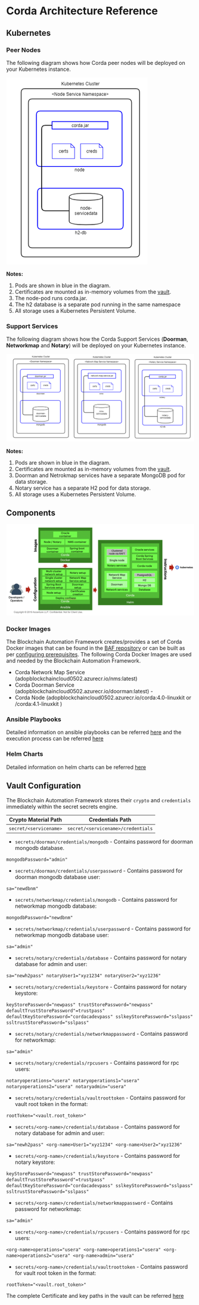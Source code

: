 # Corda Architecture Reference

## Kubernetes
### Peer Nodes
The following diagram shows how Corda peer nodes will be deployed on your Kubernetes instance.

![Figure: R3 Corda Kubernetes Deployment - Peers](../_static/corda-kubernetes-node.png)

**Notes:**
1. Pods are shown in blue in the diagram.
1. Certificates are mounted as in-memory volumes from the [vault](#vault-config).
1. The node-pod runs corda.jar.
1. The h2 database is a separate pod running in the same namespace
1. All storage uses a Kubernetes Persistent Volume.

### Support Services
The following diagram shows how the Corda Support Services (**Doorman**, **Networkmap** and **Notary**) will be deployed on your Kubernetes instance.

![Figure: R3 Corda Kubernetes Deployment - Support Services](../_static/corda-support-services.png)

**Notes:**
1. Pods are shown in blue in the diagram.
1. Certificates are mounted as in-memory volumes from the [vault](#vault-config).
1. Doorman and Netrokmap services have a separate MongoDB pod for data storage.
1. Notary service has a separate H2 pod for data storage.
1. All storage uses a Kubernetes Persistent Volume.

## Components
![Figure: Corda Components](../_static/corda-components.png)

### Docker Images

The Blockchain Automation Framework creates/provides a set of Corda Docker images that can be found in the [BAF repository](https://portal.azure.com/#@accenture.onmicrosoft.com/resource/subscriptions/305ae9c0-f4f6-4870-91e2-4c2f10d10ddd/resourcegroups/ADOPBlockchainCloud0502_Rg/providers/Microsoft.ContainerRegistry/registries/ADOPBlockchainCloud0502/overview) or can be built as per [configuring prerequisites](../operations/configure_prerequisites.md). 
The following Corda Docker Images are used and needed by the Blockchain Automation Framework.
* Corda Network Map Service (adopblockchaincloud0502.azurecr.io/nms:latest) 
* Corda Doorman Service (adopblockchaincloud0502.azurecr.io/doorman:latest) - 
* Corda Node (adopblockchaincloud0502.azurecr.io/corda:4.0-linuxkit or /corda:4.1-linuxkit )

### Ansible Playbooks

Detailed information on ansible playbooks can be referred [here](../developer/corda-ansible) and the execution process can be referred [here](../operations/setting_dlt.md)

### Helm Charts
Detailed information on helm charts can be referred [here](../developer/corda-helmcharts.md)


<a name="vault-config"></a>
## Vault Configuration
The Blockchain Automation Framework stores their `crypto` and `credentials` immediately within the secret secrets engine.

| Crypto Material Path | Credentials Path     |
|----------------------|----------------------|
| `secret/<servicename>`      | `secret/<servicename>/credentials` |

*  `secrets/doorman/credentials/mongodb` - Contains password for doorman mongodb database.

```
mongodbPassword="admin"
```

*  `secrets/doorman/credentials/userpassword` - Contains password for doorman mongodb database user:

```
sa="newdbnm"
```
*  `secrets/networkmap/credentials/mongodb` - Contains password for networkmap mongodb database:

```
mongodbPassword="newdbnm"
```
*  `secrets/networkmap/credentials/userpassword` - Contains password for networkmap mongodb database user:

```
sa="admin"
```
*  `secrets/notary/credentials/database` - Contains password for notary database for admin and user:

```
sa="newh2pass" notaryUser1="xyz1234" notaryUser2="xyz1236"
```
*  `secrets/notary/credentials/keystore` - Contains password for notary keystore:

```
keyStorePassword="newpass" trustStorePassword="newpass" defaultTrustStorePassword"=trustpass" defaultKeyStorePassword="cordacadevpass" sslkeyStorePassword="sslpass" ssltrustStorePassword="sslpass"
```
*  `secrets/notary/credentials/networkmappassword` - Contains password for networkmap:

```
sa="admin"
```
*  `secrets/notary/credentials/rpcusers` - Contains password for rpc users:
```
notaryoperations="usera" notaryoperations1="usera" notaryoperations2="usera" notaryadmin="usera"
```
*  `secrets/notary/credentials/vaultroottoken` - Contains password for vault root token in the format:

```
rootToken="<vault.root_token>"
```
*  `secrets/<org-name>/credentials/database` - Contains password for notary database for admin and user:

```
sa="newh2pass" <org-name>User1="xyz1234" <org-name>User2="xyz1236"
```
*  `secrets/<org-name>/credentials/keystore` - Contains password for notary keystore:

```
keyStorePassword="newpass" trustStorePassword="newpass" defaultTrustStorePassword"=trustpass" defaultKeyStorePassword="cordacadevpass" sslkeyStorePassword="sslpass" ssltrustStorePassword="sslpass"
```
*  `secrets/<org-name>/credentials/networkmappassword` - Contains password for networkmap:

```
sa="admin"
```
*  `secrets/<org-name>/credentials/rpcusers` - Contains password for rpc users:

```
<org-name>operations="usera" <org-name>operations1="usera" <org-name>operations2="usera" <org-name>admin="usera"
```
*  `secrets/<org-name>/credentials/vaultroottoken` - Contains password for vault root token in the format:

```
rootToken="<vault.root_token>"
```

The complete Certificate and key paths in the vault can be referred [here](certificates_path_list_corda)
